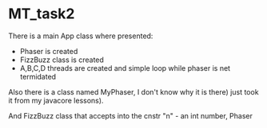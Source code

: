 # MT_task2

There is a main App class where presented:
  - Phaser is created
  - FizzBuzz class is created
  - A,B,C,D threads are created
  and simple loop while phaser is net termidated
  
  Also there is a class named MyPhaser, I don't know why it is there) just took it from my javacore lessons).
  
  And FizzBuzz class that accepts into the cnstr "n" - an int number, Phaser
  
